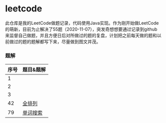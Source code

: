 # leetcode
此仓库是我的LeetCode做题记录，代码使用Java实现。作为刚开始做LeetCode的萌新，目前为止解决了55题（2020-11-07），突发奇想想要通过记录到github来监督自己做题，并且方便日后对所做过的题的复盘，计划把之前每天做的题和以前做过的题的题解都写下来，尽量做到图文并茂。



### 题解

| 序号 | 题目&题解                                                     |
| :----------------------- | -------------------------------------------------------------------------------------- |
| 1          |                                                              |
| 2          |                                                              |
| 3          |                                                              |
| 42          | [全排列](https://github.com/hinkleung/leetcode/blob/main/solution/46-全排列/46-solution.md) |
| 79 | [单词搜索](https://github.com/hinkleung/leetcode/blob/main/solution/79-单词搜索/79-solution.md) |
